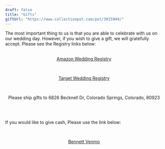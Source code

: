 ```yaml
---
draft: false
title: "Gifts"
giftUrl: "https://www.collectionpot.com/pot/3015949/"
---
```


The most important thing to us is that you are able to celebrate with us on our wedding day. However, if you wish to give a gift, we will gratefully accept. Please see the Registry links below:
<br>
<br>
<div style="text-align: center;">

[Amazon Wedding Registry](https://www.amazon.com/wedding/share/victorianobennett)

<br>

[Target Wedding Registry](https://www.target.com/gift-registry/gift/bennettvictoriano)

<br>

Please ship gifts to 6826 Becknell Dr, Colorado Springs, Colorado, 80923

</div>
<!--https://www.amazon.com/wedding/share/victorianobennett -->

<!-- <figure>
    <blockquote>
        <p>Your coming to our wedding is a gift</p>
        <p>Greater than rubies, or some shop-bought thing.</p>
        <p>Which brings us onto ‘presents’: tricky stuff.</p>
        <p>We won’t send out a Harrods’ Wedding List</p>
        <p>But if you had a little cash to spare,</p>
        <p>That’s what we’d like please, to help make our home.</p>
        <p>Whatever comes our way will touch our hearts,</p>
        <p>And seeing your dear faces when we say our vows.</p>
    </blockquote>
    <figcaption>-Paul Wilson, up-and-coming poetic sensation/Father of the Groom</figcaption>
</figure> -->


<br>
<br>

If you would like to give cash, Please use the link below: 
<div style="text-align: center;">
<br>

[Bennett Venmo](https://venmo.com/u/zippyy)

</div>
